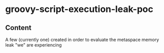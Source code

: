 # groovy-script-execution-leak-poc

## Content
A few (currently one) created in order to evaluate the metaspace memory leak "we" are experiencing

